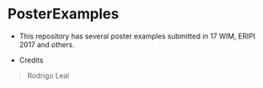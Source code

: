 # PosterExamples

* This repository has several poster examples submitted in 17 WIM, ERIPI 2017 and others.

* Credits

> Rodrigo Leal
